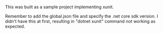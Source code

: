 This was built as a sample project implementing xunit.

Remember to add the global.json file and specify the .net core sdk version.  I didn't have this at first, resulting in "dotnet xunit" command not working as expected.
